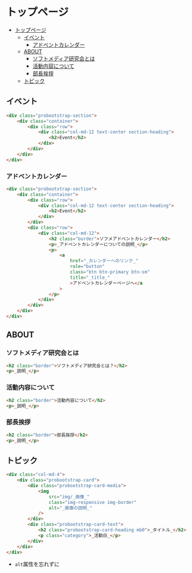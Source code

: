 # トップページ

<!-- TOC -->

-   [トップページ](#トップページ)
    -   [イベント](#イベント)
        -   [アドベントカレンダー](#アドベントカレンダー)
    -   [ABOUT](#about)
        -   [ソフトメディア研究会とは](#ソフトメディア研究会とは)
        -   [活動内容について](#活動内容について)
        -   [部長挨拶](#部長挨拶)
    -   [トピック](#トピック)

<!-- /TOC -->

## イベント

```html
<div class="probootstrap-section">
    <div class="container">
        <div class="row">
            <div class="col-md-12 text-center section-heading">
                <h2>Event</h2>
            </div>
        </div>
    </div>
</div>
```

### アドベントカレンダー

```html
<div class="probootstrap-section">
    <div class="container">
        <div class="row">
            <div class="col-md-12 text-center section-heading">
                <h2>Event</h2>
            </div>
        </div>
        <div class="row">
            <div class="col-md-12">
                <h2 class="border">ソフメアドベントカレンダー</h2>
                <p>_アドベントカレンダーについての説明_</p>
                <p>
                    <a
                        href="_カレンダーへのリンク_"
                        role="button"
                        class="btn btn-primary btn-sm"
                        title="_title_"
                        >アドベントカレンダーページへ</a
                    >
                </p>
            </div>
        </div>
    </div>
</div>
```

## ABOUT

### ソフトメディア研究会とは

```html
<h2 class="border">ソフトメディア研究会とは？</h2>
<p>_説明_</p>
```

### 活動内容について

```html
<h2 class="border">活動内容について</h2>
<p>_説明_</p>
```

### 部長挨拶

```html
<h2 class="border">部長挨拶</h2>
<p>_説明_</p>
```

## トピック

```html
<div class="col-md-4">
    <div class="probootstrap-card">
        <div class="probootstrap-card-media">
            <img
                src="img/_画像_"
                class="img-responsive img-border"
                alt="_画像の説明_"
            />
        </div>
        <div class="probootstrap-card-text">
            <h2 class="probootstrap-card-heading mb0">_タイトル_</h2>
            <p class="category">_活動日_</p>
        </div>
    </div>
</div>
```

-   `alt`属性を忘れずに
